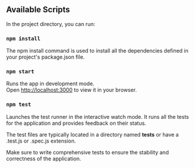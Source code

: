 ## Available Scripts

In the project directory, you can run:

### `npm install`

The npm install command is used to install all the dependencies defined in your project's package.json file.

### `npm start`

Runs the app in development mode.\
Open [http://localhost:3000](http://localhost:3000) to view it in your browser.

### `npm test`

Launches the test runner in the interactive watch mode.
It runs all the tests for the application and provides feedback on their status.

The test files are typically located in a directory named **tests** or have a .test.js or .spec.js extension.

Make sure to write comprehensive tests to ensure the stability and correctness of the application.
